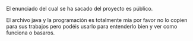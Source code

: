El enunciado del cual se ha sacado del proyecto es público.

El archivo java y la programación es totalmente mia por favor no lo copien para sus trabajos pero podéis usarlo para entenderlo bien y ver como funciona o basaros.
